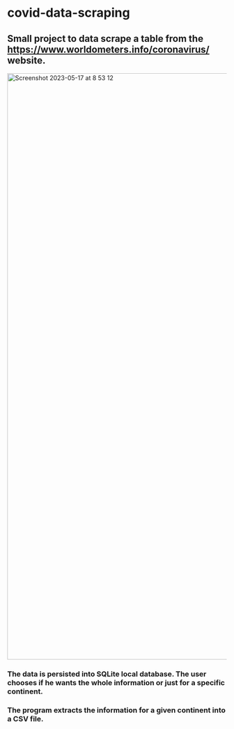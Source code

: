 # covid-data-scraping

## Small project to data scrape a table from the https://www.worldometers.info/coronavirus/ website.

<img width="1346" alt="Screenshot 2023-05-17 at 8 53 12" src="https://github.com/PetkoLuyts/covid-data-scraping/assets/35624159/4b598883-aa58-4447-bc33-ee2ffbfa36d0">

### The data is persisted into SQLite local database. The user chooses if he wants the whole information or just for a specific continent.
### The program extracts the information for a given continent into a CSV file.
